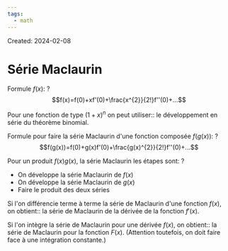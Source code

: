 ```yaml
---
tags:
  - math
---
```

Created: 2024-02-08

# Série Maclaurin

Formule $f(x)$:
?
$$f(x)=f(0)+xf'(0)+\frac{x^{2}}{2!}f''(0)+...$$
<!--SR:!2024-02-22,2,150-->

Pour une fonction de type $(1+x)^{n}$ on peut utiliser:: le développement en série du théorème binomial.
<!--SR:!2024-03-12,20,250-->


Formule pour faire la série Maclaurin d'une fonction composée $f(g(x))$:
?
$$f(g(x))=f(0)+g(x)f'(0)+\frac{g(x)^{2}}{2!}f''(0)+...$$
<!--SR:!2024-02-24,10,250-->

Pour un produit $f(x)g(x)$, la série Maclaurin les étapes sont:
?
- On développe la série Maclaurin de $f(x)$
- On développe la série Maclaurin de $g(x)$
- Faire le produit des deux séries
<!--SR:!2024-02-23,9,250-->

Si l'on différencie terme à terme la série de Maclaurin d'une fonction $f(x)$, on obtient:: la série de Maclaurin de la dérivée de la fonction $f'(x)$.
<!--SR:!2024-02-23,9,250-->
Si l'on intègre la série de Maclaurin pour une dérivée $f(x)$, on obtient:: la série de Maclaurin pour la fonction $F(x)$. (Attention toutefois, on doit faire face à une intégration constante.)
<!--SR:!2024-02-24,10,250-->



